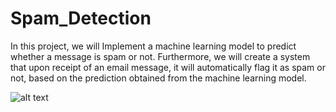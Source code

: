 # Spam_Detection

In this project, we will Implement a machine learning model to predict whether a message is spam or not. Furthermore, we will create a system that upon receipt of an email message, it will automatically flag it as spam or not, based on the prediction obtained from the machine learning model.

![alt text](http://url/to/img.png)
